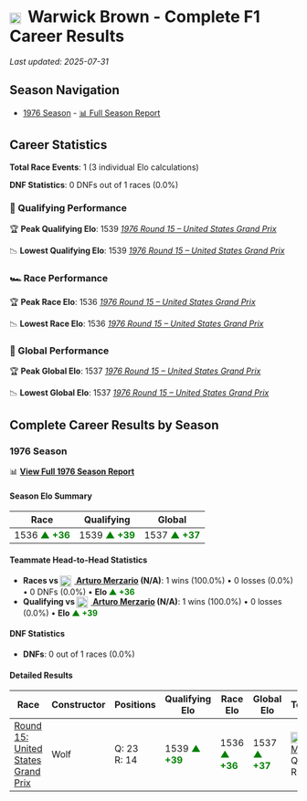 # <img src="https://upload.wikimedia.org/wikipedia/commons/8/88/Flag_of_Australia_%28converted%29.svg" alt="Australia" width="20" height="auto" style="vertical-align: middle; margin-right: 5px;" onerror="this.outerHTML='🇦🇺'; this.style.marginRight='5px';"/> Warwick Brown - Complete F1 Career Results

*Last updated: 2025-07-31*

## Season Navigation

- [1976 Season](#1976-season) - [📊 Full Season Report](../seasons/1976-season-report)

## Career Statistics

**Total Race Events**: 1 (3 individual Elo calculations)

**DNF Statistics**: 0 DNFs out of 1 races (0.0%)

### 🏁 Qualifying Performance

🏆 **Peak Qualifying Elo**: 1539
   *[1976 Round 15 – United States Grand Prix](../seasons/1976-season-report#round-15-united-states-grand-prix)*

📉 **Lowest Qualifying Elo**: 1539
   *[1976 Round 15 – United States Grand Prix](../seasons/1976-season-report#round-15-united-states-grand-prix)*

### 🏎️ Race Performance

🏆 **Peak Race Elo**: 1536
   *[1976 Round 15 – United States Grand Prix](../seasons/1976-season-report#round-15-united-states-grand-prix)*

📉 **Lowest Race Elo**: 1536
   *[1976 Round 15 – United States Grand Prix](../seasons/1976-season-report#round-15-united-states-grand-prix)*

### 🌟 Global Performance

🏆 **Peak Global Elo**: 1537
   *[1976 Round 15 – United States Grand Prix](../seasons/1976-season-report#round-15-united-states-grand-prix)*

📉 **Lowest Global Elo**: 1537
   *[1976 Round 15 – United States Grand Prix](../seasons/1976-season-report#round-15-united-states-grand-prix)*


## Complete Career Results by Season

### 1976 Season

📊 **[View Full 1976 Season Report](../seasons/1976-season-report)**

#### Season Elo Summary

| Race | Qualifying | Global |
|------|------------|--------|
| 1536 **<span style="color: green;">▲ +36</span>** | 1539 **<span style="color: green;">▲ +39</span>** | 1537 **<span style="color: green;">▲ +37</span>** |

#### Teammate Head-to-Head Statistics

- **Races vs [<img src="https://upload.wikimedia.org/wikipedia/commons/0/03/Flag_of_Italy.svg" alt="Italy" width="20" height="auto" style="vertical-align: middle; margin-right: 5px;" onerror="this.outerHTML='🇮🇹'; this.style.marginRight='5px';"/> Arturo Merzario](arturo-merzario) (N/A)**: 1 wins (100.0%) • 0 losses (0.0%) • 0 DNFs (0.0%) • **Elo **<span style="color: green;">▲ +36</span>****
- **Qualifying vs [<img src="https://upload.wikimedia.org/wikipedia/commons/0/03/Flag_of_Italy.svg" alt="Italy" width="20" height="auto" style="vertical-align: middle; margin-right: 5px;" onerror="this.outerHTML='🇮🇹'; this.style.marginRight='5px';"/> Arturo Merzario](arturo-merzario) (N/A)**: 1 wins (100.0%) • 0 losses (0.0%) • **Elo <span style="color: green;">▲ +39</span>**

#### DNF Statistics

- **DNFs**: 0 out of 1 races (0.0%)

#### Detailed Results

| Race | Constructor | Positions | Qualifying Elo | Race Elo | Global Elo | Teammate |
|------|-------------|-----------|----------------|----------|------------|----------|
| [Round 15: United States Grand Prix](../seasons/1976-season-report#round-15-united-states-grand-prix) | Wolf | Q: 23<br/>R: 14 | 1539 **<span style="color: green;">▲ +39</span>** | 1536 **<span style="color: green;">▲ +36</span>** | 1537 **<span style="color: green;">▲ +37</span>** | [<img src="https://upload.wikimedia.org/wikipedia/commons/0/03/Flag_of_Italy.svg" alt="Italy" width="20" height="auto" style="vertical-align: middle; margin-right: 5px;" onerror="this.outerHTML='🇮🇹'; this.style.marginRight='5px';"/> Arturo Merzario](arturo-merzario)<br/>Q: N/A<br/>R: N/A |

